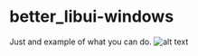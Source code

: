 # better_libui-windows

Just and example of what you can do.
![alt text](https://github.com/J0NY97/better_libui-windows/blob/master/better_libui_screenshot.png?raw=true)

